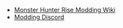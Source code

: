 * [Monster Hunter Rise Modding Wiki](https://github.com/mhvuze/MonsterHunterRiseModding/wiki)
* [Modding Discord](https://discord.gg/gJwMdhK)
